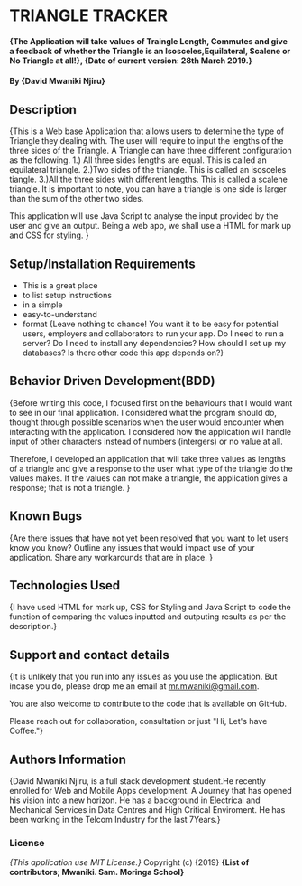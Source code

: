 # TRIANGLE TRACKER
#### {The Application will take values of Traingle Length, Commutes and give a feedback of whether the Triangle is an Isosceles,Equilateral, Scalene or No Triangle at all!}, {Date of current version: 28th March 2019.}
#### By **{David Mwaniki Njiru}**
## Description
{This is a Web base Application that allows users to determine the type of Triangle they dealing with. The user will require to input the lengths of the three sides of the Triangle. A Triangle can have three different configuration as the following.
1.) All three sides lengths are equal. This is called an equilateral triangle.
2.)Two sides of the triangle. This is called an isosceles tiangle.
3.)All the three sides with different lengths. This is called a scalene triangle.
It is important to note, you can have a triangle is one side is larger than the sum of the other two sides.

This application will use Java Script to analyse the input provided by the user and give an output. Being a web app, we shall use a HTML for mark up and CSS for styling. }
## Setup/Installation Requirements
* This is a great place
* to list setup instructions
* in a simple
* easy-to-understand
* format
{Leave nothing to chance! You want it to be easy for potential users, employers and collaborators to run your app. Do I need to run a server? Do I need to install any dependencies? How should I set up my databases? Is there other code this app depends on?}
## Behavior Driven Development(BDD)
{Before writing this code, I focused first on the behaviours that I would want to see in our final application. I considered what the program should do, thought through possible scenarios when the user would encounter when interacting with the application. I considered how the application will handle input of other characters instead of numbers (intergers) or no value at all. 

Therefore, I developed an application that will take three values as lengths of a triangle and give a response to the user what type of the triangle do the values makes. If the values can not make a triangle, the application gives a response; that is not a triangle. }
## Known Bugs
{Are there issues that have not yet been resolved that you want to let users know you know? Outline any issues that would impact use of your application. Share any workarounds that are in place. }
## Technologies Used
{I have used HTML for mark up, CSS for Styling and Java Script to code the function of comparing the values inputted and outputing results as per the description.}
## Support and contact details
{It is unlikely that you run into any issues as you use the application. But incase you do, please drop me an email at mr.mwaniki@gmail.com.

You are also welcome to contribute to the code that is available on GitHub.

Please reach out for collaboration, consultation or just "Hi, Let's have Coffee."}

## Authors Information
{David Mwaniki Njiru, is a full stack development student.He recently enrolled for Web and Mobile Apps development. A Journey that has opened his vision into a new horizon. He has a background in Electrical and Mechanical Services in Data Centres and High Critical Enviroment. He has been working in the Telcom Industry for the last 7Years.}

### License
*{This application use MIT License.}*
Copyright (c) {2019} **{List of contributors; Mwaniki. Sam. Moringa School}**